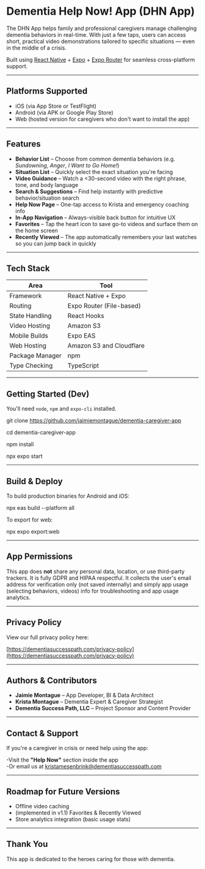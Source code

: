 # Dementia Help Now! App (DHN App)

The DHN App helps family and professional caregivers manage challenging dementia behaviors in real-time. With just a few taps, users can access short, practical video demonstrations tailored to specific situations — even in the middle of a crisis.

Built using [React Native](https://reactnative.dev/) + [Expo](https://expo.dev/) + [Expo Router](https://expo.dev/router) for seamless cross-platform support.

---

## Platforms Supported

- iOS (via App Store or TestFlight)
- Android (via APK or Google Play Store)
- Web (hosted version for caregivers who don't want to install the app)

---

## Features

- **Behavior List** – Choose from common dementia behaviors (e.g. *Sundowning*, *Anger*, *I Want to Go Home!*)
- **Situation List** – Quickly select the exact situation you're facing
- **Video Guidance** – Watch a <30-second video with the right phrase, tone, and body language
- **Search & Suggestions** – Find help instantly with predictive behavior/situation search
- **Help Now Page** – One-tap access to Krista and emergency coaching info
- **In-App Navigation** – Always-visible back button for intuitive UX
- **Favorites** – Tap the heart icon to save go-to videos and surface them on the home screen
- **Recently Viewed** – The app automatically remembers your last watches so you can jump back in quickly

---

## Tech Stack

| Area            | Tool                          |
|-----------------|-------------------------------|
| Framework       | React Native + Expo           |
| Routing         | Expo Router (File-based)      |
| State Handling  | React Hooks                   |
| Video Hosting   | Amazon S3                     |
| Mobile Builds   | Expo EAS                      |
| Web Hosting     | Amazon S3 and Cloudflare      |
| Package Manager | npm                           |
| Type Checking   | TypeScript                    |

---

## Getting Started (Dev)

You'll need `node`, `npm` and `expo-cli` installed.

   git clone https://github.com/jaimiemontague/dementia-caregiver-app

   cd dementia-caregiver-app

   npm install

   npx expo start

---

## Build & Deploy

To build production binaries for Android and iOS:

   npx eas build --platform all

To export for web:

   npx expo export:web

---

## App Permissions

This app does **not** share any personal data, location, or use third-party trackers. It is fully GDPR and HIPAA respectful.  It collects the user's email address for verification only (not saved internally) and simply app usage (selecting behaviors, videos) info for troubleshooting and app usage analytics.

---

## Privacy Policy

View our full privacy policy here:  

   [https://dementiasuccesspath.com/privacy-policy](https://dementiasuccesspath.com/privacy-policy)

---

## Authors & Contributors

- **Jaimie Montague** – App Developer, BI & Data Architect  
- **Krista Montague** – Dementia Expert & Caregiver Strategist  
- **Dementia Success Path, LLC** – Project Sponsor and Content Provider

---

## Contact & Support

If you're a caregiver in crisis or need help using the app:  

   -Visit the **"Help Now"** section inside the app  
   -Or email us at [kristamesenbrink@dementiasuccesspath.com](mailto:kristamesenbrink@dementiasuccesspath.com)

---

## Roadmap for Future Versions

- Offline video caching
- (implemented in v1.1) Favorites & Recently Viewed
- Store analytics integration (basic usage stats)

---

## Thank You

This app is dedicated to the heroes caring for those with dementia.
